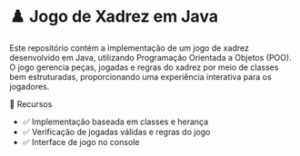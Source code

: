 # ♟️ Jogo de Xadrez em Java
Este repositório contém a implementação de um jogo de xadrez desenvolvido em Java, utilizando Programação Orientada a Objetos (POO). O jogo gerencia peças, jogadas e regras do xadrez por meio de classes bem estruturadas, proporcionando uma experiência interativa para os jogadores.

📌 Recursos
- ✅ Implementação baseada em classes e herança
- ✅ Verificação de jogadas válidas e regras do jogo
- ✅ Interface de jogo no console
